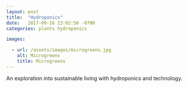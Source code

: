 ```yaml
---
layout: post
title:  "Hydroponics"
date:   2017-09-16 13:02:56 -0700
categories: plants hydroponics

images:

  - url: /assets/images/microgreens.jpg
    alt: Microgreens
    title: Microgreens
---
```

An exploration into sustainable living with hydroponics and technology.
